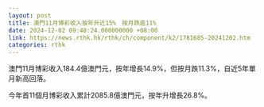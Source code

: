 ```yaml
---
layout: post
title: 澳門11月博彩收入按年升近15%　按月跌逾11%
date: 2024-12-02 09:48:24.000000000 +08:00
link: https://news.rthk.hk/rthk/ch/component/k2/1781685-20241202.htm
categories: rthk
---
```


澳門11月博彩收入184.4億澳門元，按年增長14.9%，但按月跌11.3%，自近5年單月新高回落。

今年首11個月博彩收入累計2085.8億澳門元，按年升增長26.8%。
